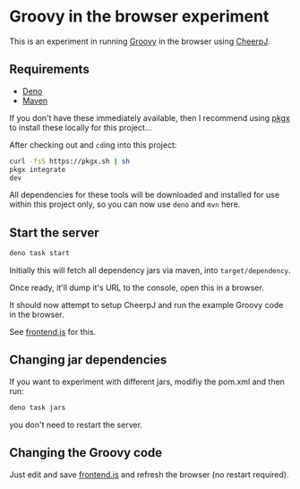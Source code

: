 # Groovy in the browser experiment

This is an experiment in running [Groovy](https://groovy-lang.org/) in the
browser using [CheerpJ](https://cheerpj.com/).

## Requirements

- [Deno](https://docs.deno.com/runtime/manual/getting_started/installation)
- [Maven](https://maven.apache.org/install.html)

If you don't have these immediately available, then I recommend using
[pkgx](https://pkgx.sh/) to install these locally for this project...

After checking out and `cd`ing into this project:

```sh
curl -fsS https://pkgx.sh | sh
pkgx integrate
dev
```

All dependencies for these tools will be downloaded and installed for use within
this project only, so you can now use `deno` and `mvn` here.

## Start the server

```sh
deno task start
```

Initially this will fetch all dependency jars via maven, into
`target/dependency`.

Once ready, it'll dump it's URL to the console, open this in a browser.

It should now attempt to setup CheerpJ and run the example Groovy code in the
browser.

See [frontend.js](./app/static/frontend.js) for this.

## Changing jar dependencies

If you want to experiment with different jars, modifiy the pom.xml and then run:

```sh
deno task jars
```

you don't need to restart the server.

## Changing the Groovy code

Just edit and save [frontend.js](./app/static/frontend.js) and refresh the
browser (no restart required).
